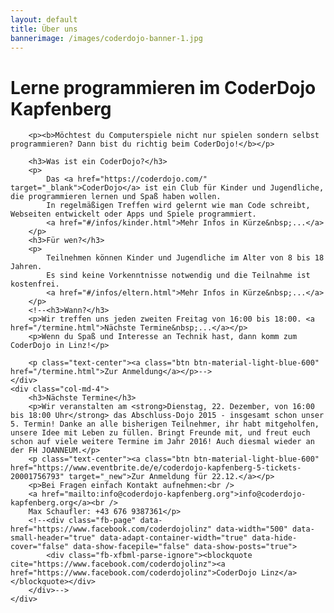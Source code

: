 ```yaml
---
layout: default
title: Über uns
bannerimage: /images/coderdojo-banner-1.jpg
---
```


<div id="fb-root"></div>
<!--script>(function(d, s, id) {
  var js, fjs = d.getElementsByTagName(s)[0];
  if (d.getElementById(id)) return;
  js = d.createElement(s); js.id = id;
  js.src = "//connect.facebook.net/de_DE/sdk.js#xfbml=1&version=v2.4";
  fjs.parentNode.insertBefore(js, fjs);
}(document, 'script', 'facebook-jssdk'));</script>-->

<div class="row">
	<div class="col-md-8">
		<h1>Lerne programmieren im CoderDojo Kapfenberg</h1>

		<p><b>Möchtest du Computerspiele nicht nur spielen sondern selbst programmieren? Dann bist du richtig beim CoderDojo!</b></p>

		<h3>Was ist ein CoderDojo?</h3>
		<p>
			Das <a href="https://coderdojo.com/" target="_blank">CoderDojo</a> ist ein Club für Kinder und Jugendliche, die programmieren lernen und Spaß haben wollen.
			In regelmäßigen Treffen wird gelernt wie man Code schreibt, Webseiten entwickelt oder Apps und Spiele programmiert. 
            <a href="#/infos/kinder.html">Mehr Infos in Kürze&nbsp;...</a>
		</p>
		<h3>Für wen?</h3>
		<p>
			Teilnehmen können Kinder und Jugendliche im Alter von 8 bis 18 Jahren.
			Es sind keine Vorkenntnisse notwendig und die Teilnahme ist kostenfrei.
            <a href="#/infos/eltern.html">Mehr Infos in Kürze&nbsp;...</a>
		</p>
		<!--<h3>Wann?</h3>
		<p>Wir treffen uns jeden zweiten Freitag von 16:00 bis 18:00. <a href="/termine.html">Nächste Termine&nbsp;...</a></p>
		<p>Wenn du Spaß und Interesse an Technik hast, dann komm zum CoderDojo in Linz!</p>

		<p class="text-center"><a class="btn btn-material-light-blue-600" href="/termine.html">Zur Anmeldung</a></p>-->
	</div>
	<div class="col-md-4">
		<h3>Nächste Termine</h3>
		<p>Wir veranstalten am <strong>Dienstag, 22. Dezember, von 16:00 bis 18:00 Uhr</strong> das Abschluss-Dojo 2015 - insgesamt schon unser 5. Termin! Danke an alle bisherigen Teilnehmer, ihr habt mitgeholfen, unsere Idee mit Leben zu füllen. Bringt Freunde mit, und freut euch schon auf viele weitere Termine im Jahr 2016! Auch diesmal wieder an der FH JOANNEUM.</p>
		<p class="text-center"><a class="btn btn-material-light-blue-600" href="https://www.eventbrite.de/e/coderdojo-kapfenberg-5-tickets-20001756793" target="_new">Zur Anmeldung für 22.12.</a></p>
		<p>Bei Fragen einfach Kontakt aufnehmen:<br />
		<a href="mailto:info@coderdojo-kapfenberg.org">info@coderdojo-kapfenberg.org</a><br />
		Max Schaufler: +43 676 9387361</p>
		<!--<div class="fb-page" data-href="https://www.facebook.com/coderdojolinz" data-width="500" data-small-header="true" data-adapt-container-width="true" data-hide-cover="false" data-show-facepile="false" data-show-posts="true">
			<div class="fb-xfbml-parse-ignore"><blockquote cite="https://www.facebook.com/coderdojolinz"><a href="https://www.facebook.com/coderdojolinz">CoderDojo Linz</a></blockquote></div>
		</div>-->
	</div>
</div>
